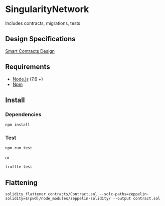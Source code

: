 # SingularityNetwork
Includes contracts, migrations, tests

## Design Specifications

[Smart Contracts Design ](./docs/SNContractsDesignSpecs.md)


## Requirements

* [Node.js](https://github.com/nodejs/node) (7.6 +)
* [Npm](https://www.npmjs.com/package/npm)

## Install

### Dependencies
```bash
npm install
```

### Test 

```bash
npm run test
```

or 

```bash
truffle test
```

## Flattening

`solidity_flattener contracts/Contract.sol --solc-paths=zeppelin-solidity=$(pwd)/node_modules/zeppelin-solidity/ --output contract.sol`

